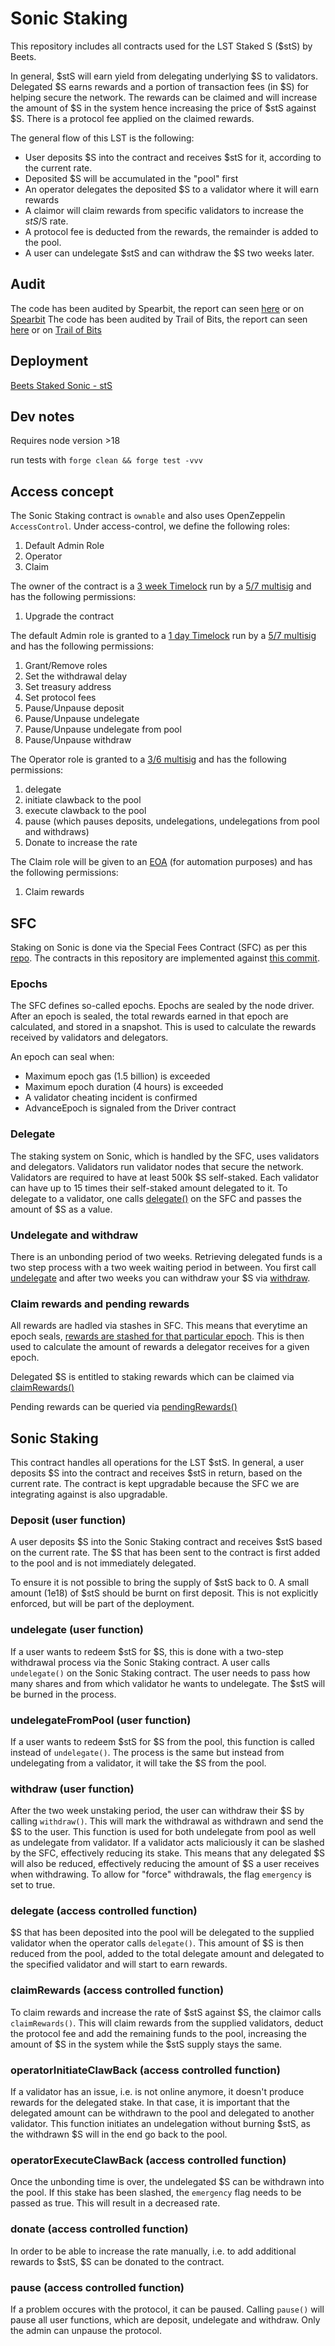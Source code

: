 # Sonic Staking

This repository includes all contracts used for the LST Staked S ($stS) by Beets.

In general, $stS will earn yield from delegating underlying $S to validators. Delegated $S earns rewards and a portion of transaction fees (in $S) for helping secure the network. The rewards can be claimed and will increase the amount of $S in the system hence increasing the price of $stS against $S. There is a protocol fee applied on the claimed rewards.

The general flow of this LST is the following:

- User deposits $S into the contract and receives $stS for it, according to the current rate.
- Deposited $S will be accumulated in the "pool" first
- An operator delegates the deposited $S to a validator where it will earn rewards
- A claimor will claim rewards from specific validators to increase the $stS/$S rate.
- A protocol fee is deducted from the rewards, the remainder is added to the pool.
- A user can undelegate $stS and can withdraw the $S two weeks later.

## Audit

The code has been audited by Spearbit, the report can seen [here](./audits/report-cantinacode-sonic-1209.pdf) or on [Spearbit](https://cantina.xyz/portfolio/71a6f59b-7533-4ae9-87c5-d1d1bf6d675a)
The code has been audited by Trail of Bits, the report can seen [here](./audits/2025-01-beethovenx-sonicstaking-securityreview.pdf) or on [Trail of Bits](https://github.com/trailofbits/publications/blob/master/reviews/2025-01-beethovenx-sonicstaking-securityreview.pdf)

## Deployment

[Beets Staked Sonic - stS](https://sonicscan.org/address/0xe5da20f15420ad15de0fa650600afc998bbe3955)

## Dev notes

Requires node version >18

run tests with `forge clean && forge test -vvv`

## Access concept

The Sonic Staking contract is `ownable` and also uses OpenZeppelin `AccessControl`. Under access-control, we define the following roles:

1. Default Admin Role
2. Operator
3. Claim

The owner of the contract is a [3 week Timelock](https://sonicscan.org/address/0xf750f4E0813898C544A4349526206e1165F0E5d0) run by a [5/7 multisig](https://app.safe.global/transactions/queue?safe=sonic:0x7B782A460Def196149f8369BdeC30e3f2F2356EB) and has the following permissions:

1. Upgrade the contract

The default Admin role is granted to a [1 day Timelock](https://sonicscan.org/address/0xd0f62fbe32a72cd18ab8943b52220a7af6c743f4#code) run by a [5/7 multisig](https://app.safe.global/transactions/queue?safe=sonic:0x6daeb8bb06a7cf3475236c6c567029d333455e38) and has the following permissions:

1. Grant/Remove roles
2. Set the withdrawal delay
3. Set treasury address
4. Set protocol fees
5. Pause/Unpause deposit
6. Pause/Unpause undelegate
7. Pause/Unpause undelegate from pool
8. Pause/Unpause withdraw

The Operator role is granted to a [3/6 multisig](https://app.safe.global/transactions/queue?safe=sonic:0x6840Bd91417373Af296cc263e312DfEBcAb494ae) and has the following permissions:

1. delegate
2. initiate clawback to the pool
3. execute clawback to the pool
4. pause (which pauses deposits, undelegations, undelegations from pool and withdraws)
5. Donate to increase the rate

The Claim role will be given to an [EOA](https://sonicscan.org/address/0xFaC37371dFAFbfA0937DF84532D1EDED08b21718) (for automation purposes) and has the following permissions:

1. Claim rewards

## SFC

Staking on Sonic is done via the Special Fees Contract (SFC) as per this [repo](https://github.com/Fantom-foundation/opera-sfc). The contracts in this repository are implemented against [this commit](https://github.com/Fantom-foundation/opera-sfc/tree/8c700e0ef1224cdb29e8afed6ea89eacdfba9dd7).

### Epochs

The SFC defines so-called epochs. Epochs are sealed by the node driver. After an epoch is sealed, the total rewards earned in that epoch are calculated, and stored in a snapshot. This is used to calculate the rewards received by validators and delegators.

An epoch can seal when:

- Maximum epoch gas (1.5 billion) is exceeded
- Maximum epoch duration (4 hours) is exceeded
- A validator cheating incident is confirmed
- AdvanceEpoch is signaled from the Driver contract

### Delegate

The staking system on Sonic, which is handled by the SFC, uses validators and delegators. Validators run validator nodes that secure the network. Validators are required to have at least 500k $S self-staked. Each validator can have up to 15 times their self-staked amount delegated to it. To delegate to a validator, one calls [delegate()](https://github.com/Fantom-foundation/opera-sfc/blob/8c700e0ef1224cdb29e8afed6ea89eacdfba9dd7/contracts/sfc/SFC.sol#L392) on the SFC and passes the amount of $S as a value.

### Undelegate and withdraw

There is an unbonding period of two weeks. Retrieving delegated funds is a two step process with a two week waiting period in between. You first call [undelegate](https://github.com/Fantom-foundation/opera-sfc/blob/8c700e0ef1224cdb29e8afed6ea89eacdfba9dd7/contracts/sfc/SFC.sol#L466) and after two weeks you can withdraw your $S via [withdraw](https://github.com/Fantom-foundation/opera-sfc/blob/8c700e0ef1224cdb29e8afed6ea89eacdfba9dd7/contracts/sfc/SFC.sol#L398).

### Claim rewards and pending rewards

All rewards are hadled via stashes in SFC. This means that everytime an epoch seals, [rewards are stashed for that particular epoch](https://github.com/Fantom-foundation/opera-sfc/blob/8c700e0ef1224cdb29e8afed6ea89eacdfba9dd7/contracts/sfc/SFC.sol#L308). This is then used to calculate the amount of rewards a delegator receives for a given epoch.

Delegated $S is entitled to staking rewards which can be claimed via [claimRewards()](https://github.com/Fantom-foundation/opera-sfc/blob/8c700e0ef1224cdb29e8afed6ea89eacdfba9dd7/contracts/sfc/SFC.sol#L448)

Pending rewards can be queried via [pendingRewards()](https://github.com/Fantom-foundation/opera-sfc/blob/8c700e0ef1224cdb29e8afed6ea89eacdfba9dd7/contracts/sfc/SFC.sol#L448)

## Sonic Staking

This contract handles all operations for the LST $stS. In general, a user deposits $S into the contract and receives $stS in return, based on the current rate.
The contract is kept upgradable because the SFC we are integrating against is also upgradable.

### Deposit (user function)

A user deposits $S into the Sonic Staking contract and receives $stS based on the current rate. The $S that has been sent to the contract is first added to the pool and is not immediately delegated.

To ensure it is not possible to bring the supply of $stS back to 0. A small amount (1e18) of $stS should be burnt on first deposit. This is not explicitly enforced, but will be part of the deployment.

### undelegate (user function)

If a user wants to redeem $stS for $S, this is done with a two-step withdrawal process via the Sonic Staking contract. A user calls `undelegate()` on the Sonic Staking contract. The user needs to pass how many shares and from which validator he wants to undelegate. The $stS will be burned in the process.

### undelegateFromPool (user function)

If a user wants to redeem $stS for $S from the pool, this function is called instead of `undelegate()`. The process is the same but instead from undelegating from a validator, it will take the $S from the pool.

### withdraw (user function)

After the two week unstaking period, the user can withdraw their $S by calling `withdraw()`. This will mark the withdrawal as withdrawn and send the $S to the user. This function is used for both undelegate from pool as well as undelegate from validator.
If a validator acts maliciously it can be slashed by the SFC, effectively reducing its stake. This means that any delegated $S will also be reduced, effectively reducing the amount of $S a user receives when withdrawing. To allow for "force" withdrawals, the flag `emergency` is set to true.

### delegate (access controlled function)

$S that has been deposited into the pool will be delegated to the supplied validator when the operator calls `delegate()`. This amount of $S is then reduced from the pool, added to the total delegate amount and delegated to the specified validator and will start to earn rewards.

### claimRewards (access controlled function)

To claim rewards and increase the rate of $stS against $S, the claimor calls `claimRewards()`. This will claim rewards from the supplied validators, deduct the protocol fee and add the remaining funds to the pool, increasing the amount of $S in the system while the $stS supply stays the same.

### operatorInitiateClawBack (access controlled function)

If a validator has an issue, i.e. is not online anymore, it doesn't produce rewards for the delegated stake. In that case, it is important that the delegated amount can be withdrawn to the pool and delegated to another validator. This function initiates an undelegation without burning $stS, as the withdrawn $S will in the end go back to the pool.

### operatorExecuteClawBack (access controlled function)

Once the unbonding time is over, the undelegated $S can be withdrawn into the pool. If this stake has been slashed, the `emergency` flag needs to be passed as true. This will result in a decreased rate.

### donate (access controlled function)

In order to be able to increase the rate manually, i.e. to add additional rewards to $stS, $S can be donated to the contract.

### pause (access controlled function)

If a problem occures with the protocol, it can be paused. Calling `pause()` will pause all user functions, which are deposit, undelegate and withdraw. Only the admin can unpause the protocol.
